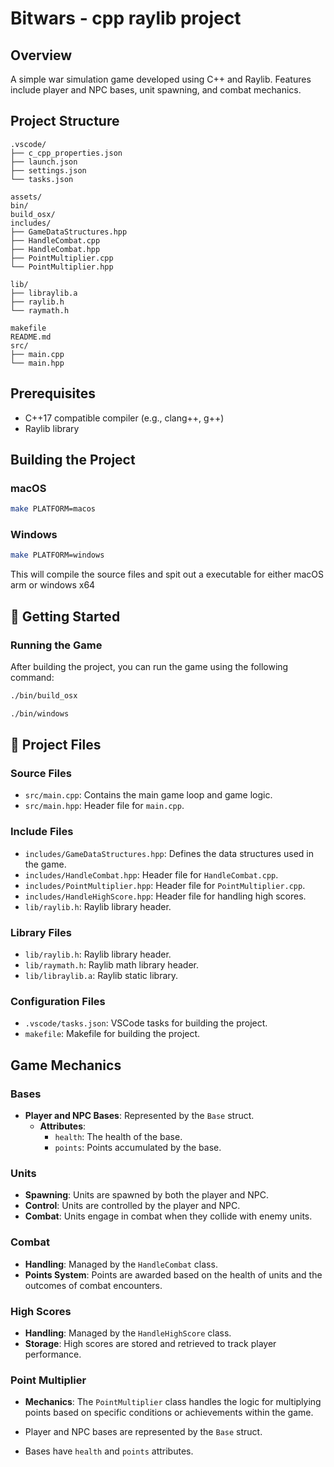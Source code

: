 
# Bitwars - cpp raylib project

## Overview

A simple war simulation game developed using C++ and Raylib. Features include player and NPC bases, unit spawning, and combat mechanics.

## Project Structure

```plaintext
.vscode/
├── c_cpp_properties.json
├── launch.json
├── settings.json
└── tasks.json

assets/
bin/
build_osx/
includes/
├── GameDataStructures.hpp
├── HandleCombat.cpp
├── HandleCombat.hpp
├── PointMultiplier.cpp
└── PointMultiplier.hpp

lib/
├── libraylib.a
├── raylib.h
└── raymath.h

makefile
README.md
src/
├── main.cpp
└── main.hpp
```

## Prerequisites

- C++17 compatible compiler (e.g., clang++, g++)
- Raylib library

## Building the Project

### macOS

```sh
make PLATFORM=macos
```

### Windows

```sh
make PLATFORM=windows
```

This will compile the source files and spit out a executable for either macOS arm or windows x64

## 🚀 Getting Started

### Running the Game

After building the project, you can run the game using the following command:

```sh
./bin/build_osx
```

```sh
./bin/windows
```

## 📄 Project Files

### Source Files

- `src/main.cpp`: Contains the main game loop and game logic.
- `src/main.hpp`: Header file for `main.cpp`.

### Include Files

- `includes/GameDataStructures.hpp`: Defines the data structures used in the game.
- `includes/HandleCombat.hpp`: Header file for `HandleCombat.cpp`.
- `includes/PointMultiplier.hpp`: Header file for `PointMultiplier.cpp`.
- `includes/HandleHighScore.hpp`: Header file for handling high scores.
- `lib/raylib.h`: Raylib library header.

### Library Files

- `lib/raylib.h`: Raylib library header.
- `lib/raymath.h`: Raylib math library header.
- `lib/libraylib.a`: Raylib static library.

### Configuration Files

- `.vscode/tasks.json`: VSCode tasks for building the project.
- `makefile`: Makefile for building the project.

## Game Mechanics

### Bases

- **Player and NPC Bases**: Represented by the `Base` struct.
  - **Attributes**:
    - `health`: The health of the base.
    - `points`: Points accumulated by the base.

### Units

- **Spawning**: Units are spawned by both the player and NPC.
- **Control**: Units are controlled by the player and NPC.
- **Combat**: Units engage in combat when they collide with enemy units.

### Combat

- **Handling**: Managed by the `HandleCombat` class.
- **Points System**: Points are awarded based on the health of units and the outcomes of combat encounters.

### High Scores

- **Handling**: Managed by the `HandleHighScore` class.
- **Storage**: High scores are stored and retrieved to track player performance.

### Point Multiplier

- **Mechanics**: The `PointMultiplier` class handles the logic for multiplying points based on specific conditions or achievements within the game.

- Player and NPC bases are represented by the `Base` struct.
- Bases have `health` and `points` attributes.
